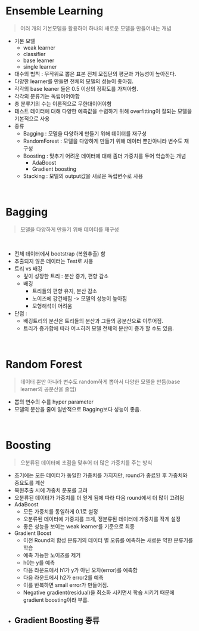 # Ensemble Learning 

  > 여러 개의 기본모델을 활용하여 하나의 새로운 모델을 만들어내는 개념

- 기본 모델
    - weak learner
    - classifier
    - base learner
    - single learner
- 대수의 법칙 : 무작위로 뽑은 표본 전체 모집단의 평균과 가능성이 높아진다.
- 다양한 learner를 만들면 전체의 모델의 성능이 좋아짐.
- 각각의 base leaner 들은 0.5 이상의 정확도를 가져아함.
- 각각의 분류기는 독립이어야함
- 총 분류기의 수는 이론적으로 무한대이어야함 
- 테스트 데이터에 대해 다양한 예측값을 수렴하기 위해 overfitting이 잘되는 모델을 기본적으로 사용
- 종류 
    - Bagging : 모델을 다양하게 만들기 위해 데이터를 재구성 
    - RandomForest : 모델을 다양하게 만들기 위해 데이터 뿐만아니라 변수도 재구성
    - Boosting : 맞추기 어려운 데이터에 대해 좀더 가중치를 두어 학습하는 개념
        - AdaBoost
        - Gradient boosting
    - Stacking : 모델의 output값을 새로운 독립변수로 사용
    
<br>

# Bagging

>  모델을 다양하게 만들기 위해 데이터를 재구성 


<br>

- 전체 데이터에서 bootstrap (복원추출) 함
- 추출되지 않은 데이터는 Test로 사용
- 트리 vs 배깅
    - 깊이 성장한 트리 : 분산 증가, 편향 감소
    - 배깅 
        - 트리들의 편향 유지, 분산 감소
        - 노이즈에 강건해짐 -> 모델의 성능이 높아짐
        - 모형해석이 어려움
- 단점 : 
    - 배깅트리의 분산은 트리들의 분산과 그들의 공분산으로 이루어짐.
    - 트리가 증가함에 따라 어ㅗ히려 모델 전체의 분산이 증가 할 수도 있음.
    
<br>

# Random Forest 

> 데이터 뿐만 아니라 변수도 random하게 뽑아서 다양한 모델을 만듬(base learner의 공분산을 줄임)

- 뽑의 변수의 수를 hyper parameter 
- 모델의 분산을 줄여 일반적으로 Bagging보다 성능이 좋음.

<br>

# Boosting

> 오분류된 데이터에 초점을 맞추어 더 많은 가중치를 주는 방식 

- 초기에는 모든 데이터가 동일한 가중치를 가지지만, round가 종료된 후 가중치와 중요도를 계산
- 복원추출 시에 가중치 분포를 고려
- 오분류된 데이터가 가중치를 더 얻게 됨에 따라 다음 round에서 더 많이 고려됨
- AdaBoost
    - 모든 가중치를 동일하게 0.1로 설정
    - 오분류된 데이터에 가중치를 크게, 정분류된 데이터에 가중치를 작게 설정
    - 좋은 성능을 보이는 weak learner를 기준으로 최종
- Gradient Boost
    - 이전 Round의 합성 분류기의 데이터 별 오류를 예측하는 새로운 약한 분류기를 학습 
    - 예측 가능한 노이즈를 제거 
    - h0는 y를 예측 
    - 다음 라운드에서 h1가 y가 아닌 오차(error)를 예측함
    - 다음 라운드에서 h2가 error2를 예측
    - 이를 반복하면 small error가 만들어짐.
    - Negative gradient(residual)을 최소화 시키면서 학습 시키기 때문에 gradient boosting이라 부름.
- Gradient Boosting 종류 
    -  
    